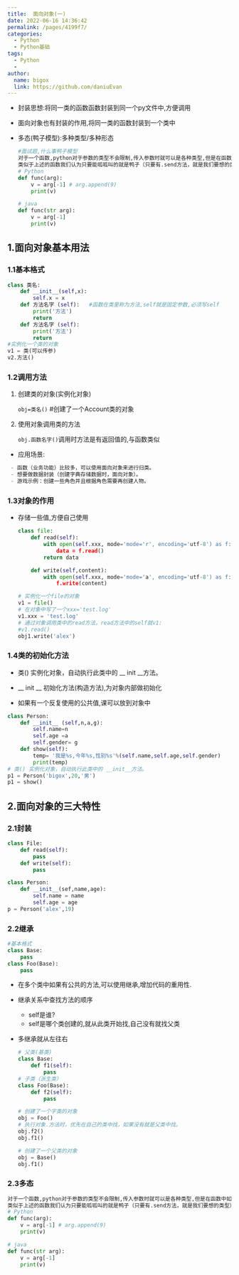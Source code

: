 ```yaml
---
title:  面向对象(一)
date: 2022-06-16 14:36:42
permalink: /pages/4199f7/
categories:
  - Python
  - Python基础
tags:
  - Python
  - 
author: 
  name: bigox
  link: https://github.com/daniuEvan
---
```

- 封装思想:将同一类的函数函数封装到同一个py文件中,方便调用

- 面向对象也有封装的作用,将同一类的函数封装到一个类中

- 多态(鸭子模型):多种类型/多种形态

  ```python
  #面试题,什么事鸭子模型
  对于一个函数,python对于参数的类型不会限制,传入参数时就可以是各种类型,但是在函数中如果有类似于索引等特有方法,就会对传入的参数类型有一个限制(类似于字符串的.append.send方法)
  类似于上述的函数我们认为只要能呱呱叫的就是鸭子（只要有.send方法，就是我们要想的类型）
  # Python
  def func(arg):
      v = arg[-1] # arg.append(9)
      print(v)
  
  # java
  def func(str arg):
      v = arg[-1]
      print(v)
  ```


## 1.面向对象基本用法

### 1.1基本格式

```python
class 类名:
    def __init__(self,x):
        self.x = x
    def 方法名字 (self):   #函数在类里称为方法,self就是固定参数,必须写self
        print('方法')
        return 
    def 方法名字 (self):   
        print('方法')
        return 
#实例化一个类的对象
v1 = 类(可以传参)
v2.方法()
```

### 1.2调用方法

1. 创建类的对象(实例化对象)

   ```obj=类名()``` #创建了一个Account类的对象

2. 使用对象调用类的方法

   ```obj.函数名字()```调用时方法是有返回值的,与函数类似

- 应用场景:

```python
 - 函数（业务功能）比较多，可以使用面向对象来进行归类。
 - 想要做数据封装（创建字典存储数据时，面向对象）。
 - 游戏示例：创建一些角色并且根据角色需要再创建人物。
```

### 1.3对象的作用

- 存储一些值,方便自己使用

  ```python
  class file:
      def read(self):
          with open(self.xxx, mode='mode='r', encoding='utf-8') as f:
              data = f.read()
          return data
  
      def write(self,content):
          with open(self.xxx, mode='mode='a', encoding='utf-8') as f:
              f.write(content)
  
  # 实例化一个file的对象
  v1 = file()
  # 在对象中写了一个xxx='test.log'
  v1.xxx = 'test.log'
  # 通过对象调用类中的read方法，read方法中的self就v1:
  #v1.read()
  obj1.write('alex')
  ```

### 1.4类的初始化方法

-  类() 实例化对象，自动执行此类中的 __ init __方法。

- __ init __ 初始化方法(构造方法),为对象内部做初始化
- 如果有一个反复使用的公共值,课可以放到对象中

```python
class Person:
    def __init__ (self,n,a,g):
        self.name=n
        self.age =a
        self.gender= g
    def show(self):
        temp= '我是%s,今年%s,性别%s'%(self.name,self.age,self.gender)
        print(temp)
# 类() 实例化对象，自动执行此类中的 __init__方法。
p1 = Person('bigox',20,'男')
p1 = show()
```



## 2.面向对象的三大特性

### 2.1封装

```python
class File:
    def read(self):
        pass
    def write(self):
        pass
```

```python
class Person:
    def __init__(sef,name,age):
        self.name = name
        self.age = age
p = Person('alex',19)
```

### 2.2继承

```python
#基本格式
class Base:
    pass
class Foo(Base):
    pass
```

- 在多个类中如果有公共的方法,可以使用继承,增加代码的重用性.

- 继承关系中查找方法的顺序
  - self是谁?
  - self是哪个类创建的,就从此类开始找,自己没有就找父类

- 多继承就从左往右

  ```python
  # 父类(基类)
  class Base:
      def f1(self):
          pass
  # 子类（派生类）
  class Foo(Base):
      def f2(self):
          pass
  
  # 创建了一个字类的对象
  obj = Foo()
  # 执行对象.方法时，优先在自己的类中找，如果没有就是父类中找。
  obj.f2()
  obj.f1()
  
  # 创建了一个父类的对象
  obj = Base()
  obj.f1()
  ```


### 2.3多态

```python
对于一个函数,python对于参数的类型不会限制,传入参数时就可以是各种类型,但是在函数中如果有类似于索引等特有方法,就会对传入的参数类型有一个限制(类似于字符串的.append.send方法)
类似于上述的函数我们认为只要能呱呱叫的就是鸭子（只要有.send方法，就是我们要想的类型）
# Python
def func(arg):
    v = arg[-1] # arg.append(9)
    print(v)

# java
def func(str arg):
    v = arg[-1]
    print(v)
```









